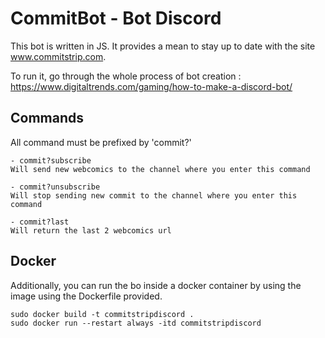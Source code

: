 # CommitBot - Bot Discord

This bot is written in JS. It provides a mean to stay up to date with the site www.commitstrip.com.

To run it, go through the whole process of bot creation : https://www.digitaltrends.com/gaming/how-to-make-a-discord-bot/


Commands
-
All command must be prefixed by 'commit?'
    
    - commit?subscribe 
    Will send new webcomics to the channel where you enter this command
    
    - commit?unsubscribe
    Will stop sending new commit to the channel where you enter this command
    
    - commit?last 
    Will return the last 2 webcomics url
    
Docker
-

Additionally, you can run the bo inside a docker container by using the image using the Dockerfile provided. 

    sudo docker build -t commitstripdiscord .
    sudo docker run --restart always -itd commitstripdiscord
 
